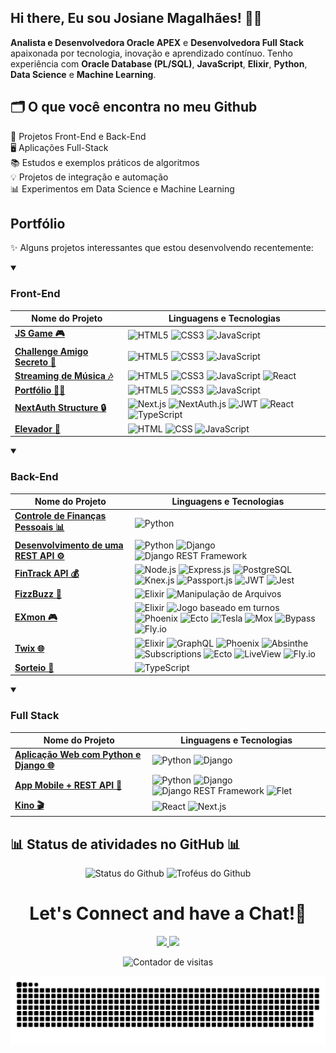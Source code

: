 ## Hi there, Eu sou Josiane Magalhães! 👩‍💻

**Analista e Desenvolvedora Oracle APEX** e **Desenvolvedora Full Stack** apaixonada por tecnologia, inovação e aprendizado contínuo. Tenho experiência com **Oracle Database (PL/SQL)**, **JavaScript**, **Elixir**, **Python**, **Data Science** e **Machine Learning**.


## 🗂️ O que você encontra no meu Github

🚀 Projetos Front-End e Back-End  
🖥️ Aplicações Full-Stack  
📚 Estudos e exemplos práticos de algoritmos  
💡 Projetos de integração e automação  
📊 Experimentos em Data Science e Machine Learning

## Portfólio

✨ Alguns projetos interessantes que estou desenvolvendo recentemente:

<details open>
  <summary><h3>Front-End</h3></summary>
  
  | Nome do Projeto | Linguagens e Tecnologias |
  |------|-------|
  | **[JS Game 🎮](https://github.com/JosianeCMagalhaes/js-game)** | ![HTML5](https://img.shields.io/badge/-HTML5-E34F26?style=flat-square&logo=html5&logoColor=white) ![CSS3](https://img.shields.io/badge/-CSS3-1572B6?style=flat-square&logo=css3&logoColor=white) ![JavaScript](https://img.shields.io/badge/-JavaScript-F7DF1E?style=flat-square&logo=javascript&logoColor=black) |
  | **[Challenge Amigo Secreto 🎁](https://github.com/JosianeCMagalhaes/Challenge-Amigo-Secreto)** | ![HTML5](https://img.shields.io/badge/-HTML5-E34F26?style=flat-square&logo=html5&logoColor=white) ![CSS3](https://img.shields.io/badge/-CSS3-1572B6?style=flat-square&logo=css3&logoColor=white) ![JavaScript](https://img.shields.io/badge/-JavaScript-F7DF1E?style=flat-square&logo=javascript&logoColor=black) |
  | **[Streaming de Música 🎶](https://github.com/JosianeCMagalhaes/streaming-de-musica)** | ![HTML5](https://img.shields.io/badge/-HTML5-E34F26?style=flat-square&logo=html5&logoColor=white) ![CSS3](https://img.shields.io/badge/-CSS3-1572B6?style=flat-square&logo=css3&logoColor=white) ![JavaScript](https://img.shields.io/badge/-JavaScript-F7DF1E?style=flat-square&logo=javascript&logoColor=black) ![React](https://img.shields.io/badge/-React-61DAFB?style=flat-square&logo=react&logoColor=black) |
  | **[Portfólio 👩‍💻](https://github.com/JosianeCMagalhaes/Portfolio)** | ![HTML5](https://img.shields.io/badge/-HTML5-E34F26?style=flat-square&logo=html5&logoColor=white) ![CSS3](https://img.shields.io/badge/-CSS3-1572B6?style=flat-square&logo=css3&logoColor=white) ![JavaScript](https://img.shields.io/badge/-JavaScript-F7DF1E?style=flat-square&logo=javascript&logoColor=black) |
  | **[NextAuth Structure 🔒](https://github.com/JosianeCMagalhaes/NextAuth-Structure)** | ![Next.js](https://img.shields.io/badge/-Next.js-000000?style=flat-square&logo=nextdotjs&logoColor=white) ![NextAuth.js](https://img.shields.io/badge/-NextAuth.js-000000?style=flat-square&logo=auth0&logoColor=white) ![JWT](https://img.shields.io/badge/-JWT-000000?style=flat-square&logo=jsonwebtokens&logoColor=white) ![React](https://img.shields.io/badge/-React-61DAFB?style=flat-square&logo=react&logoColor=black) ![TypeScript](https://img.shields.io/badge/-TypeScript-3178C6?style=flat-square&logo=typescript&logoColor=white)
  | **[Elevador 🏢](https://github.com/JosianeCMagalhaes/Elevador)** | ![HTML](https://img.shields.io/badge/-HTML-E34F26?style=flat-square&logo=html5&logoColor=white) ![CSS](https://img.shields.io/badge/-CSS-1572B6?style=flat-square&logo=css3&logoColor=white) ![JavaScript](https://img.shields.io/badge/-JavaScript-F7DF1E?style=flat-square&logo=javascript&logoColor=black) |

</details>

<details open>  
  <summary><h3>Back-End</h3></summary>  
  
  | Nome do Projeto | Linguagens e Tecnologias |
  |------|-------|
  | **[Controle de Finanças Pessoais 📊](https://github.com/JosianeCMagalhaes/Controle-de-Financas-Pessoais)** | ![Python](https://img.shields.io/badge/Python-3776AB?style=flat-square&logo=python&logoColor=FFD43B) |
  | **[Desenvolvimento de uma REST API ⚙️](https://github.com/JosianeCMagalhaes/REST-API)** | ![Python](https://img.shields.io/badge/Python-3776AB?style=flat-square&logo=python&logoColor=FFD43B) ![Django](https://img.shields.io/badge/-Django-092E20?style=flat-square&logo=django&logoColor=white) ![Django REST Framework](https://img.shields.io/badge/-DRF-092E20?style=flat-square&logo=django&logoColor=white) |
  | **[FinTrack API 💰](https://github.com/JosianeCMagalhaes/FinTrack-API)** | ![Node.js](https://img.shields.io/badge/-Node.js-339933?style=flat-square&logo=nodedotjs&logoColor=white) ![Express.js](https://img.shields.io/badge/-Express.js-000000?style=flat-square&logo=express&logoColor=white) ![PostgreSQL](https://img.shields.io/badge/-PostgreSQL-336791?style=flat-square&logo=postgresql&logoColor=white) ![Knex.js](https://img.shields.io/badge/-Knex.js-ff6600?style=flat-square&logo=knex&logoColor=white) ![Passport.js](https://img.shields.io/badge/-Passport.js-34E27A?style=flat-square&logo=passport&logoColor=white) ![JWT](https://img.shields.io/badge/-JWT-000000?style=flat-square&logo=jsonwebtokens&logoColor=white) ![Jest](https://img.shields.io/badge/-Jest-C21325?style=flat-square&logo=jest&logoColor=white)
  | **[FizzBuzz 📂](https://github.com/JosianeCMagalhaes/FizzBuzz)** | ![Elixir](https://img.shields.io/badge/-Elixir-4B275F?style=flat-square&logo=elixir&logoColor=white) ![Manipulação de Arquivos](https://img.shields.io/badge/-Manipulação%20de%20Arquivos-blueviolet?style=flat-square) | 🛠️ Back-end |
  | **[EXmon 🎮](https://github.com/JosianeCMagalhaes/EXmon)** | ![Elixir](https://img.shields.io/badge/-Elixir-4B275F?style=flat-square&logo=elixir&logoColor=white) ![Jogo baseado em turnos](https://img.shields.io/badge/-Jogo%20Baseado%20em%20Turnos-yellowgreen?style=flat-square) ![Phoenix](https://img.shields.io/badge/-Phoenix-FF6600?style=flat-square&logo=phoenix&logoColor=white) ![Ecto](https://img.shields.io/badge/-Ecto-007ACC?style=flat-square) ![Tesla](https://img.shields.io/badge/-Tesla-00A3E0?style=flat-square) ![Mox](https://img.shields.io/badge/-Mox-6C757D?style=flat-square) ![Bypass](https://img.shields.io/badge/-Bypass-A020F0?style=flat-square) ![Fly.io](https://img.shields.io/badge/-Fly.io-008ECC?style=flat-square&logo=flydotio&logoColor=white)
  | **[Twix 🌐](https://github.com/JosianeCMagalhaes/Twix)** | ![Elixir](https://img.shields.io/badge/-Elixir-4B275F?style=flat-square&logo=elixir&logoColor=white) ![GraphQL](https://img.shields.io/badge/-GraphQL-E10098?style=flat-square&logo=graphql&logoColor=white) ![Phoenix](https://img.shields.io/badge/-Phoenix-FF6600?style=flat-square&logo=phoenix&logoColor=white) ![Absinthe](https://img.shields.io/badge/-Absinthe-2F855A?style=flat-square) ![Subscriptions](https://img.shields.io/badge/-Subscriptions-FF4500?style=flat-square) ![Ecto](https://img.shields.io/badge/-Ecto-007ACC?style=flat-square) ![LiveView](https://img.shields.io/badge/-LiveView-005F87?style=flat-square) ![Fly.io](https://img.shields.io/badge/-Fly.io-008ECC?style=flat-square&logo=flydotio&logoColor=white)
  | **[Sorteio 🎲](https://github.com/JosianeCMagalhaes/Sorteio)** | ![TypeScript](https://img.shields.io/badge/-TypeScript-3178C6?style=flat-square&logo=typescript&logoColor=white) |
  
</details>

<details open>  
  <summary><h3>Full Stack</h3></summary>  
  
  | Nome do Projeto | Linguagens e Tecnologias |
  |------|-------|
  | **[Aplicação Web com Python e Django 🌐](https://github.com/JosianeCMagalhaes/Aplicacao-Web-Python-Django)** | ![Python](https://img.shields.io/badge/Python-3776AB?style=flat-square&logo=python&logoColor=FFD43B) ![Django](https://img.shields.io/badge/-Django-092E20?style=flat-square&logo=django&logoColor=white) |
  | **[App Mobile + REST API 📱](https://github.com/JosianeCMagalhaes/App-Mobile-REST-API)** | ![Python](https://img.shields.io/badge/Python-3776AB?style=flat-square&logo=python&logoColor=FFD43B) ![Django](https://img.shields.io/badge/-Django-092E20?style=flat-square&logo=django&logoColor=white) ![Django REST Framework](https://img.shields.io/badge/-DRF-092E20?style=flat-square&logo=django&logoColor=white) ![Flet](https://img.shields.io/badge/-Flet-009CFF?style=flat-square&logo=flet&logoColor=white) |
  | **[Kino 🎬](https://github.com/JosianeCMagalhaes/Kino)** | ![React](https://img.shields.io/badge/-React-61DAFB?style=flat-square&logo=react&logoColor=black) ![Next.js](https://img.shields.io/badge/-Next.js-000000?style=flat-square&logo=nextdotjs&logoColor=white) |

  </details>

## 📊 Status de atividades no GitHub 📊

<div align="center">
  <img src="http://github-profile-summary-cards.vercel.app/api/cards/stats?username=JosianeCMagalhaes&theme=nord_dark" alt="Status do Github" />
  <img src="https://github-profile-trophy.vercel.app/?username=JosianeCMagalhaes&theme=nord&column=6&margin-w=10" alt="Troféus do Github" />
</div>

<h1 align="center">
  Let's Connect and have a Chat!💬
</h1>

<p align="center">
<a href="https://www.linkedin.com/in/josianemagalhaes/">
  <img height="50" src="https://user-images.githubusercontent.com/46517096/166973395-19676cd8-f8ec-4abf-83ff-da8243505b82.png"/>
</a>
<a href="mailto:josymagalhaes18@gmail.com">
  <img height="50" src="https://user-images.githubusercontent.com/46517096/166972883-f5f1d88c-0246-4374-88ac-ded0f2cf0699.png"/>
</a>
</p>

<p align="center">
  <img src="https://komarev.com/ghpvc/?username=JosianeCMagalhaes&color=blue&style=flat-square" alt="Contador de visitas" />
</p>

<div align="center">
  
  ![Snake animation](https://github.com/JosianeCMagalhaes/JosianeCMagalhaes/blob/output/github-contribution-grid-snake.svg)

</div>
